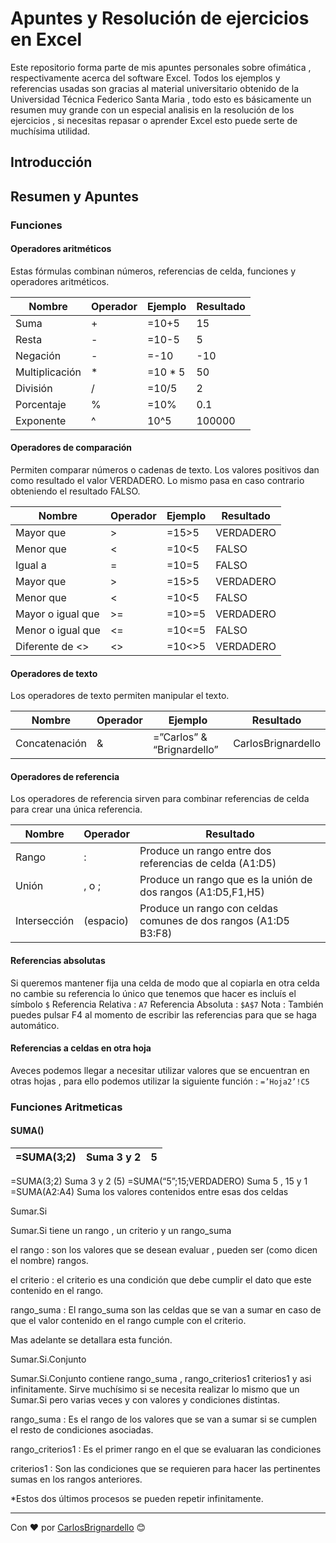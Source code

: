# Apuntes y Resolución de ejercicios en Excel

Este repositorio forma parte de mis apuntes personales sobre ofimática , respectivamente acerca del software Excel. Todos los ejemplos y referencias usadas son gracias al material universitario obtenido de la Universidad Técnica Federico Santa Maria , todo esto es básicamente un resumen muy grande con un especial analisis en la resolución de los ejercicios , si necesitas repasar o aprender Excel esto puede serte de muchísima utilidad.

## Introducción

## Resumen y Apuntes

### Funciones

#### Operadores aritméticos

Estas fórmulas combinan números, referencias de celda, funciones y operadores aritméticos. 


| Nombre        | Operador | Ejemplo | Resultado |
|---------------|----------|---------|-----------|
| Suma          | +        | =10+5   | 15        |
| Resta         | -        | =10-5   | 5         |
| Negación      | -        | =-10    | -10       |
| Multiplicación| *        | =10 * 5 | 50        |
| División      | /        | =10/5   | 2         |
| Porcentaje    | %        | =10%    | 0.1       |
| Exponente     | ^        | 10^5    | 100000    |

#### Operadores de comparación

Permiten comparar números o cadenas de texto. Los valores positivos dan como resultado el valor VERDADERO. Lo mismo pasa en caso contrario obteniendo el resultado FALSO.

| Nombre            | Operador | Ejemplo | Resultado |
|-------------------|----------|---------|-----------|
| Mayor que         | >        | =15>5   | VERDADERO |
| Menor que         | <        | =10<5   | FALSO     | 
| Igual a           | =        | =10=5   | FALSO     |
| Mayor que         | >        | =15>5   | VERDADERO |
| Menor que         | <        | =10<5   | FALSO     |
| Mayor o igual que | >=       | =10>=5  | VERDADERO |
| Menor o igual que | <=       | =10<=5  | FALSO     |
| Diferente de <>   | <>       | =10<>5  | VERDADERO |

#### Operadores de texto

Los operadores de texto permiten manipular el texto.

| Nombre        | Operador | Ejemplo                    | Resultado          |
|---------------|----------|----------------------------|--------------------|
| Concatenación | &        | =”Carlos” & “Brignardello” | CarlosBrignardello |

#### Operadores de referencia

Los operadores de referencia sirven para combinar referencias de celda para crear una única referencia.

| Nombre       | Operador  | Resultado                                                       |
|--------------|-----------|-----------------------------------------------------------------|
| Rango        | :         | Produce un rango entre dos referencias de celda (A1:D5)         |
| Unión        | , o ;     | Produce un rango que es la unión de dos rangos (A1:D5,F1,H5)    |
| Intersección | (espacio) | Produce un rango con celdas comunes de dos rangos (A1:D5 B3:F8) |

#### Referencias absolutas

Si queremos mantener fija una celda de modo que al copiarla en otra celda no cambie su referencia lo único que tenemos que hacer es incluís el símbolo ``$``
Referencia Relativa : ``A7``
Referencia Absoluta : ``$A$7``
Nota : También puedes pulsar F4 al momento de escribir las referencias para que se haga automático.

#### Referencias a celdas en otra hoja

Aveces podemos llegar a necesitar utilizar valores que se encuentran en otras hojas , para ello podemos utilizar la siguiente función : ``=’Hoja2’!C5``


### Funciones Aritmeticas

#### SUMA()

| =SUMA(3;2)   | Suma 3 y 2 | 5 |
|--------------|------------|---|

=SUMA(3;2) Suma 3 y 2 (5)
=SUMA(“5”;15;VERDADERO) Suma 5 , 15 y 1
=SUMA(A2:A4) Suma los  valores contenidos entre esas dos celdas

Sumar.Si

Sumar.Si tiene un rango , un criterio y un rango_suma

el rango : son los valores que se desean evaluar , pueden ser (como dicen el nombre) rangos.

el criterio :  el criterio es una condición que debe cumplir el dato que este contenido en el rango.

rango_suma : El rango_suma son las celdas que se van a sumar en caso de que el valor contenido en el rango cumple con el criterio.

Mas adelante se detallara esta función.

Sumar.Si.Conjunto

Sumar.Si.Conjunto contiene rango_suma , rango_criterios1 criterios1 y asi infinitamente. Sirve muchísimo si se necesita realizar lo mismo que un Sumar.Si pero varias veces y con valores y condiciones distintas.

rango_suma : Es el rango de los valores que se van a sumar si se cumplen el resto de condiciones asociadas.

rango_criterios1 : Es el primer rango en el que se evaluaran las condiciones

criterios1 : Son las condiciones que se requieren para hacer las pertinentes sumas en los rangos anteriores.

*Estos dos últimos procesos se pueden repetir infinitamente.


---
Con ❤️ por [CarlosBrignardello](https://github.com/carlosbrignardello) 😊
